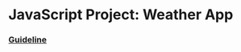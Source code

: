 # JavaScript Project: Weather App

### [Guideline](https://www.theodinproject.com/lessons/node-path-javascript-weather-app)
